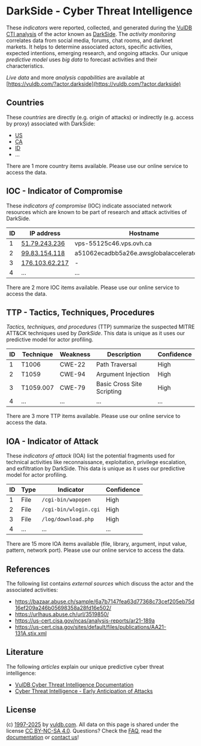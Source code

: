 # DarkSide - Cyber Threat Intelligence

These _indicators_ were reported, collected, and generated during the [VulDB CTI analysis](https://vuldb.com/?kb.cti) of the actor known as [DarkSide](https://vuldb.com/?actor.darkside). The _activity monitoring_ correlates data from social media, forums, chat rooms, and darknet markets. It helps to determine associated actors, specific activities, expected intentions, emerging research, and ongoing attacks. Our unique _predictive model_ uses _big data_ to forecast activities and their characteristics.

_Live data_ and more _analysis capabilities_ are available at [https://vuldb.com/?actor.darkside](https://vuldb.com/?actor.darkside)

## Countries

These _countries_ are directly (e.g. origin of attacks) or indirectly (e.g. access by proxy) associated with DarkSide:

* [US](https://vuldb.com/?country.us)
* [CA](https://vuldb.com/?country.ca)
* [ID](https://vuldb.com/?country.id)
* ...

There are 1 more country items available. Please use our online service to access the data.

## IOC - Indicator of Compromise

These _indicators of compromise_ (IOC) indicate associated network resources which are known to be part of research and attack activities of DarkSide.

ID | IP address | Hostname | Campaign | Confidence
-- | ---------- | -------- | -------- | ----------
1 | [51.79.243.236](https://vuldb.com/?ip.51.79.243.236) | vps-55125c46.vps.ovh.ca | - | High
2 | [99.83.154.118](https://vuldb.com/?ip.99.83.154.118) | a51062ecadbb5a26e.awsglobalaccelerator.com | - | High
3 | [176.103.62.217](https://vuldb.com/?ip.176.103.62.217) | - | - | High
4 | ... | ... | ... | ...

There are 2 more IOC items available. Please use our online service to access the data.

## TTP - Tactics, Techniques, Procedures

_Tactics, techniques, and procedures_ (TTP) summarize the suspected MITRE ATT&CK techniques used by _DarkSide_. This data is unique as it uses our predictive model for actor profiling.

ID | Technique | Weakness | Description | Confidence
-- | --------- | -------- | ----------- | ----------
1 | T1006 | CWE-22 | Path Traversal | High
2 | T1059 | CWE-94 | Argument Injection | High
3 | T1059.007 | CWE-79 | Basic Cross Site Scripting | High
4 | ... | ... | ... | ...

There are 3 more TTP items available. Please use our online service to access the data.

## IOA - Indicator of Attack

These _indicators of attack_ (IOA) list the potential fragments used for technical activities like reconnaissance, exploitation, privilege escalation, and exfiltration by DarkSide. This data is unique as it uses our predictive model for actor profiling.

ID | Type | Indicator | Confidence
-- | ---- | --------- | ----------
1 | File | `/cgi-bin/wapopen` | High
2 | File | `/cgi-bin/wlogin.cgi` | High
3 | File | `/log/download.php` | High
4 | ... | ... | ...

There are 15 more IOA items available (file, library, argument, input value, pattern, network port). Please use our online service to access the data.

## References

The following list contains _external sources_ which discuss the actor and the associated activities:

* https://bazaar.abuse.ch/sample/6a7b7147fea63d77368c73cef205eb75d16ef209a246b05698358a28fd16e502/
* https://urlhaus.abuse.ch/url/3519850/
* https://us-cert.cisa.gov/ncas/analysis-reports/ar21-189a
* https://us-cert.cisa.gov/sites/default/files/publications/AA21-131A.stix.xml

## Literature

The following _articles_ explain our unique predictive cyber threat intelligence:

* [VulDB Cyber Threat Intelligence Documentation](https://vuldb.com/?kb.cti)
* [Cyber Threat Intelligence - Early Anticipation of Attacks](https://www.scip.ch/en/?labs.20201022)

## License

(c) [1997-2025](https://vuldb.com/?kb.changelog) by [vuldb.com](https://vuldb.com/?kb.about). All data on this page is shared under the license [CC BY-NC-SA 4.0](https://creativecommons.org/licenses/by-nc-sa/4.0/). Questions? Check the [FAQ](https://vuldb.com/?kb.faq), read the [documentation](https://vuldb.com/?kb) or [contact us](https://vuldb.com/?contact)!
